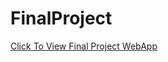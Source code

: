 # FinalProject
[Click To View Final Project WebApp](https://share.streamlit.io/hieppham8083/finalproject/main/main.py)

